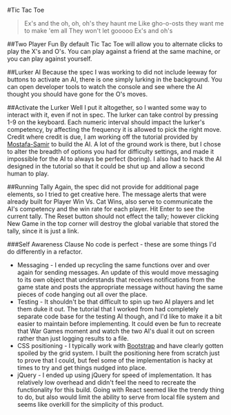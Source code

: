 #Tic Tac Toe
>Ex's and the oh, oh, oh's they haunt me
>Like gho-o-osts they want me to make 'em all
>They won't let gooooo
>Ex's and oh's

##Two Player Fun
By default Tic Tac Toe will allow you to alternate clicks to play the X's and O's. You can play against a friend at the same machine, or you can play against yourself.

##Lurker AI
Because the spec I was working to did not include leeway for buttons to activate an AI, there is one simply lurking in the background. You can open developer tools to watch the console and see where the AI thought you should have gone for the O's moves.

##Activate the Lurker
Well I put it altogether, so I wanted some way to interact with it, even if not in spec. The lurker can take control by pressing 1-9 on the keyboard. Each numeric interval should impact the lurker's competency, by affecting the frequency it is allowed to pick the right move. Credit where credit is due, I am working off the tutorial provided by [Mostafa-Samir](https://mostafa-samir.github.io/Tic-Tac-Toe-AI/) to build the AI. A lot of the ground work is there, but I chose to alter the breadth of options you had for difficulty settings, and made it impossible for the AI to always be perfect (boring). I also had to hack the AI designed in the tutorial so that it could be shut up and allow a second human to play.

##Running Tally
Again, the spec did not provide for additional page elements, so I tried to get creative here. The message alerts that were already built for Player Win Vs. Cat Wins, also serve to communicate the AI's competency and the win rate for each player. Hit Enter to see the current tally. The Reset button should not effect the tally; however clicking New Game in the top corner will destroy the global variable that stored the tally, since it is just a link.

###Self Awareness Clause
No code is perfect - these are some things I'd do differently in a refactor.
* Messaging - I ended up recycling the same functions over and over again for sending messages. An update of this would move messaging to its own object that understands that receives notifications from the game state and posts the appropriate message without having the same pieces of code hanging out all over the place.
* Testing - It shouldn't be that difficult to spin up two AI players and let them duke it out. The tutorial that I worked from had completely separate code base for the testing AI though, and I'd like to make it a bit easier to maintain before implementing. It could even be fun to recreate that War Games moment and watch the two AI's dual it out on screen rather than just logging results to a file.
* CSS positioning - I typically work with [Bootstrap](http://getbootstrap.com) and have clearly gotten spoiled by the grid system. I built the positioning here from scratch just to prove that I could, but feel some of the implementation is hacky at times to try and get things nudged into place.
* jQuery - I ended up using jQuery for speed of implementation. It has relatively low overhead and didn't feel the need to recreate the functionality for this build. Going with React seemed like the trendy thing to do, but also would limit the ability to serve from local file system and seems like overkill for the simplicity of this product. 
